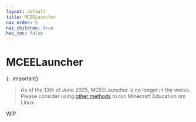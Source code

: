 ```yaml
---
layout: default
title: MCEELauncher
nav_order: 5
has_children: true
has_toc: false
---
```


# MCEELauncher

{: .important}
> As of the 13th of June 2025, MCEELauncher is no longer in the works.
> Please consider using [other methods](https://mceelinux.github.io/docs/installing/) to run Minecraft Education om Linux.

WIP